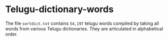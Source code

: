# Telugu-dictionary-words

The file `sortdict.txt` contains ```54,197``` telugu words compiled by taking all words from various Telugu dictionaries. They are articulated in alphabetical order.

